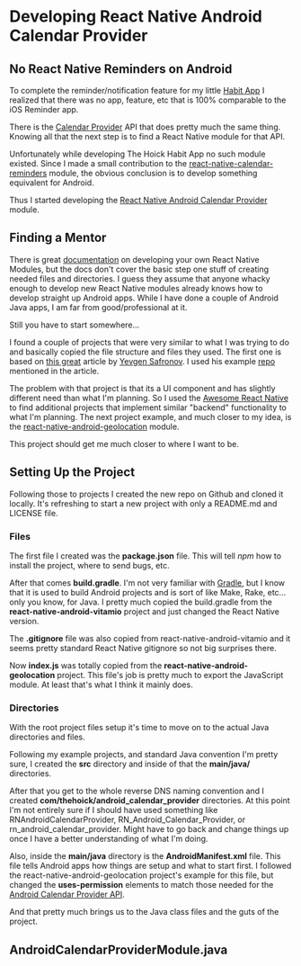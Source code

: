 # Developing React Native Android Calendar Provider

## No React Native Reminders on Android

To complete the reminder/notification feature for my little [Habit App](https://github.com/asommer70/thehoick-habit-app) I realized that there was no app, feature, etc that is 100% comparable to the iOS Reminder app.  

There is the [Calendar Provider](http://developer.android.com/guide/topics/providers/calendar-provider.html#manifest) API that does pretty much the same thing.  Knowing all that the next step is to find a React Native module for that API.

Unfortunately while developing The Hoick Habit App no such module existed.  Since I made a small contribution to the [react-native-calendar-reminders](https://github.com/wmcmahan/React-Native-CalendarReminders) module, the obvious conclusion is to develop something equivalent for Android.

Thus I started developing the [React Native Android Calendar Provider](https://github.com/asommer70/react-native-android-calendar-provider) module.


## Finding a Mentor

There is great [documentation](https://facebook.github.io/react-native/docs/native-modules-android.html#content) on developing your own React Native Modules, but the docs don't cover the basic step one stuff of creating needed files and directories.  I guess they assume that anyone whacky enough to develop new React Native modules already knows how to develop straight up Android apps.  While I have done a couple of Android Java apps, I am far from good/professional at it.

Still you have to start somewhere…

I found a couple of projects that were very similar to what I was trying to do and basically copied the file structure and files they used.  The first one is based on [this great](https://medium.com/@sejoker/writing-android-component-for-react-native-e34802bf3377#.dtcznycas) article by [Yevgen Safronov](https://medium.com/@sejoker).  I used his example [repo](https://github.com/sejoker/react-native-android-vitamio) mentioned in the article.

The problem with that project is that its a UI component and has slightly different need than what I'm planning.  So I used the [Awesome React Native](https://github.com/jondot/awesome-react-native) to find additional projects that implement similar "backend" functionality to what I'm planning.  The next project example, and much closer to my idea, is the [react-native-android-geolocation](https://github.com/garysye/react-native-android-geolocation) module.

This project should get me much closer to where I want to be.

## Setting Up the Project

Following those to projects I created the new repo on Github and cloned it locally.  It's refreshing to start a new project with only a README.md and LICENSE file.

### Files

The first file I created was the **package.json** file.  This will tell *npm* how to install the project, where to send bugs, etc.

After that comes **build.gradle**.  I'm not very familiar with [Gradle](http://gradle.org/), but I know that it is used to build Android projects and is sort of like Make, Rake, etc… only you know, for Java.  I pretty much copied the build.gradle from the **react-native-android-vitamio** project and just changed the React Native version.

The **.gitignore** file was also copied from react-native-android-vitamio and it seems pretty standard React Native gitignore so not big surprises  there.

Now **index.js** was totally copied from the **react-native-android-geolocation** project.  This file's job is pretty much to export the JavaScript module.  At least that's what I think it mainly does.

### Directories

With the root project files setup it's time to move on to the actual Java directories and files.

Following my example projects, and standard Java convention I'm pretty sure, I created the **src** directory and inside of that the **main/java/** directories.

After that you get to the whole reverse DNS naming convention and I created **com/thehoick/android_calendar_provider** directories.  At this point I'm not entirely sure if I should have used something like RNAndroidCalendarProvider, RN_Android_Calendar_Provider, or rn_android_calendar_provider.  Might have to go back and change things up once I have a better understanding of what I'm doing.

Also, inside the **main/java** directory is the **AndroidManifest.xml** file.  This file tells Android apps how things are setup and what to start first.  I followed the react-native-android-geolocation project's example for this file, but changed the **uses-permission** elements to match those needed for the [Android Calendar Provider API](http://developer.android.com/guide/topics/providers/calendar-provider.html#manifest).

And that pretty much brings us to the Java class files and the guts of the project.

## AndroidCalendarProviderModule.java
